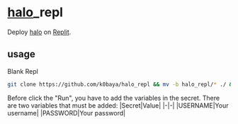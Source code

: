 # [halo](https://github.com/halo-dev/halo)_repl
Deploy [halo](https://docs.halo.run/) on [Replit](https://replit.com).
## usage
Blank Repl
```bash
git clone https://github.com/k0baya/halo_repl && mv -b halo_repl/* ./ && mv -b halo_repl/.[^.]* ./ && rm -rf *~ && rm -rf halo_repl && rm -rf README.md && rm -rf .git
```
Before click the "Run", you have to add the variables in the secret.
There are two variables that must be added:
|Secret|Value|
|-|-|
|USERNAME|Your username|
|PASSWORD|Your password|
